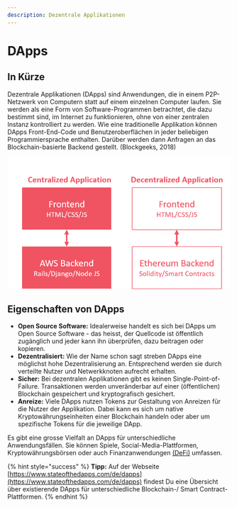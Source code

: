 ```yaml
---
description: Dezentrale Applikationen
---
```


# DApps

## In Kürze

Dezentrale Applikationen \(DApps\) sind Anwendungen, die in einem P2P-Netzwerk von Computern statt auf einem einzelnen Computer laufen. Sie werden als eine Form von Software-Programmen betrachtet, die dazu bestimmt sind, im Internet zu funktionieren, ohne von einer zentralen Instanz kontrolliert zu werden. Wie eine traditionelle Applikation können DApps Front-End-Code und Benutzeroberflächen in jeder beliebigen Programmiersprache enthalten. Darüber werden dann Anfragen an das Blockchain-basierte Backend gestellt. \(Blockgeeks, 2018\)

![](../../../.gitbook/assets/dapps.png)

## Eigenschaften von DApps

* **Open Source Software:** Idealerweise handelt es sich bei DApps um Open Source Software - das heisst, der Quellcode ist öffentlich zugänglich und jeder kann ihn überprüfen, dazu beitragen oder kopieren.
* **Dezentralisiert:** Wie der Name schon sagt streben DApps eine möglichst hohe Dezentralisierung an. Entsprechend werden sie durch verteilte Nutzer und Netwerkknoten aufrecht erhalten.
* **Sicher:** Bei dezentralen Applikationen gibt es keinen Single-Point-of-Failure. Transaktionen werden unveränderbar auf einer \(öffentlichen\) Blockchain gespeichert und kryptografisch gesichert.
* **Anreize:** Viele DApps nutzen Tokens zur Gestaltung von Anreizen für die Nutzer der Applikation. Dabei kann es sich um native Kryptowährungseinheiten einer Blockchain handeln oder aber um spezifische Tokens für die jeweilige DApp.

Es gibt eine grosse Vielfalt an DApps für unterschiedliche Anwendungsfällen. Sie können Spiele, Social-Media-Plattformen, Kryptowährungsbörsen oder auch Finanzanwendungen [\(DeFi\)](https://lab.ledgerlabs.li/defi/defi) umfassen.

{% hint style="success" %}
**Tipp:** Auf der Webseite [https://www.stateofthedapps.com/de/dapps](https://www.stateofthedapps.com/de/dapps) findest Du eine Übersicht über existierende DApps für unterschiedliche Blockchain-/ Smart Contract-Plattformen.
{% endhint %}



